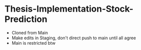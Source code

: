 # Thesis-Implementation-Stock-Prediction

- Cloned from Main
- Make edits in Staging, don't direct push to main until all agree
- Main is restricted btw 
